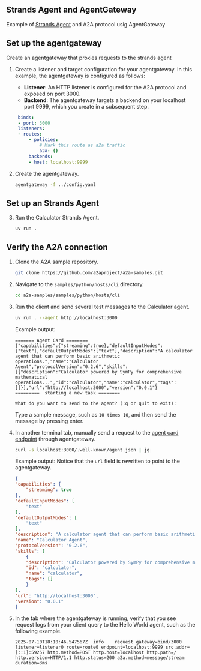 ## Strands Agent and AgentGateway

Example of [Strands Agent](https://strandsagents.com/) and A2A protocol usig AgentGateway

## Set up the agentgateway

Create an agentgateway that proxies requests to the strands agent

1. Create a listener and target configuration for your agentgateway. In this example, the agentgateway is configured as follows:
   * **Listener**: An HTTP listener is configured for the A2A protocol and exposed on port 3000.
   * **Backend**: The agentgateway targets a backend on your localhost port 9999, which you create in a subsequent step.
   ```yaml
    binds:
    - port: 3000
    listeners:
    - routes:
        - policies:
            # Mark this route as a2a traffic
            a2a: {}
        backends:
        - host: localhost:9999
   ```

2. Create the agentgateway.
   ```sh
   agentgateway -f ../config.yaml
   ```

## Set up an Strands Agent

3. Run the Calculator Strands Agent.

   ```sh
   uv run .
   ```

## Verify the A2A connection

1. Clone the A2A sample repository.
   ```sh
   git clone https://github.com/a2aproject/a2a-samples.git
   ```

2. Navigate to the `samples/python/hosts/cli` directory.

   ```sh
   cd a2a-samples/samples/python/hosts/cli
   ```

3. Run the client and send several test messages to the Calculator agent.

    ```sh
    uv run . --agent http://localhost:3000
    ```

    Example output:

    ```
    ======= Agent Card ========
    {"capabilities":{"streaming":true},"defaultInputModes":["text"],"defaultOutputModes":["text"],"description":"A calculator agent that can perform basic arithmetic operations.","name":"Calculator Agent","protocolVersion":"0.2.6","skills":[{"description":"Calculator powered by SymPy for comprehensive mathematical operations...","id":"calculator","name":"calculator","tags":[]}],"url":"http://localhost:3000","version":"0.0.1"}
    =========  starting a new task ========

    What do you want to send to the agent? (:q or quit to exit):
    ```

    Type a sample message, such as `10 times 10`, and then send the message by pressing enter.

3. In another terminal tab, manually send a request to the [agent card endpoint](https://www.agentcard.net/) through agentgateway.

   ```sh
   curl -s localhost:3000/.well-known/agent.json | jq
   ```

   Example output: Notice that the `url` field is rewritten to point to the agentgateway.

    ```json
    {
    "capabilities": {
        "streaming": true
    },
    "defaultInputModes": [
        "text"
    ],
    "defaultOutputModes": [
        "text"
    ],
    "description": "A calculator agent that can perform basic arithmetic operations.",
    "name": "Calculator Agent",
    "protocolVersion": "0.2.6",
    "skills": [
        {
        "description": "Calculator powered by SymPy for comprehensive mathematical operations.\n\nThis tool provides advanced mathematical functionality through multiple operation modes,\nincluding expression evaluation, equation solving, calculus operations (derivatives, integrals),\nlimits, series expansions, and matrix operations. Results are formatted with appropriate\nprecision and can be displayed in scientific notation when needed....",
        "id": "calculator",
        "name": "calculator",
        "tags": []
        }
    ],
    "url": "http://localhost:3000",
    "version": "0.0.1"
    }
    ```

4. In the tab where the agentgateway is running, verify that you see request logs from your client query to the Hello World agent, such as the following example.

   ```text
   2025-07-10T18:10:46.547567Z	info	request	gateway=bind/3000 listener=listener0 route=route0 endpoint=localhost:9999 src.addr=[::1]:59257 http.method=POST http.host=localhost http.path=/ http.version=HTTP/1.1 http.status=200 a2a.method=message/stream duration=3ms
   ```
